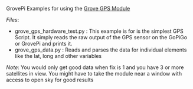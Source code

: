 GrovePi Examples for using the [Grove GPS Module](http://www.seeedstudio.com/depot/Grove-GPS-p-959.html?cPath=25_130)

*Files*:
- grove_gps_hardware_test.py : This example is for is the simplest GPS Script.  It simply reads the raw output of the GPS sensor on the GoPiGo or GrovePi and prints it. 
- grove_gps_data.py : Reads and parses the data for individual elements like the lat, long and other variables

*Note*:
You would only get good data when fix is 1 and you have 3 or more satellites in view. You might have to take the module near a window with access to open sky for good results
